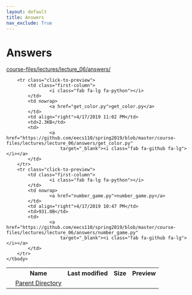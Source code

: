 ```yaml
---
layout: default
title: Answers
nav_exclude: True
---
```


# Answers

[course-files/lectures/lecture_06/answers/](.)

<table class="tbl-files">
    <tbody>
        <tr>
            <th valign="top"></th>
            <th>Name</th>
            <th>Last modified</th>
            <th>Size</th>
            <th>Preview</th>
        </tr>
        <tr>
            <td valign="top">
                <i class="fa fa-folder-open"></i>
            </td>
            <td><a href="../">Parent Directory</a></td>
            <td>&nbsp;</td>
            <td>&nbsp;</td>
            <td>&nbsp;</td>
        </tr>

        <tr class="click-to-preview">
            <td class="first-column">
                    <i class="fab fa-lg fa-python"></i>
            </td>
            <td nowrap>
                    <a href="get_color.py">get_color.py</a>
            </td>
            <td align="right">4/17/2019 11:02 PM</td>
            <td>2.3KB</td>
            <td>
                    <a href="https://github.com/eecs110/spring2019/blob/master/course-files/lectures/lecture_06/answers/get_color.py"
                        target="_blank"><i class="fab fa-github fa-lg"></i></a>
            </td>
        </tr>
        <tr class="click-to-preview">
            <td class="first-column">
                    <i class="fab fa-lg fa-python"></i>
            </td>
            <td nowrap>
                    <a href="number_game.py">number_game.py</a>
            </td>
            <td align="right">4/17/2019 10:47 PM</td>
            <td>931.0B</td>
            <td>
                    <a href="https://github.com/eecs110/spring2019/blob/master/course-files/lectures/lecture_06/answers/number_game.py"
                        target="_blank"><i class="fab fa-github fa-lg"></i></a>
            </td>
        </tr>
    </tbody>
</table>

